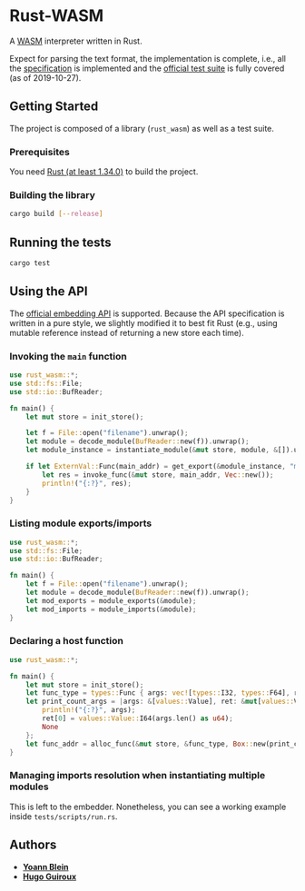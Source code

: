 # Rust-WASM

A [WASM](http://webassembly.org/) interpreter written in Rust.

Expect for parsing the text format, the implementation is complete, i.e., all the [specification](https://webassembly.github.io/spec/core/index.html) is implemented and the [official test suite](https://github.com/WebAssembly/spec/tree/master/test) is fully covered (as of 2019-10-27).

## Getting Started

The project is composed of a library (`rust_wasm`) as well as a test suite.

### Prerequisites

You need [Rust (at least 1.34.0)](https://www.rustup.rs/) to build the project.

### Building the library

```bash
cargo build [--release]
```

## Running the tests

```bash
cargo test
```

## Using the API

The [official embedding API](https://webassembly.github.io/spec/core/appendix/embedding.html) is supported.
Because the API specification is written in a pure style, we slightly modified it to best fit Rust (e.g., using mutable reference instead of returning a new store each time).

### Invoking the `main` function

```rust
use rust_wasm::*;
use std::fs::File;
use std::io::BufReader;

fn main() {
	let mut store = init_store();

	let f = File::open("filename").unwrap();
	let module = decode_module(BufReader::new(f)).unwrap();
	let module_instance = instantiate_module(&mut store, module, &[]).unwrap();

	if let ExternVal::Func(main_addr) = get_export(&module_instance, "main").unwrap() {
		let res = invoke_func(&mut store, main_addr, Vec::new());
		println!("{:?}", res);
	}
}
```

### Listing module exports/imports

```rust
use rust_wasm::*;
use std::fs::File;
use std::io::BufReader;

fn main() {
	let f = File::open("filename").unwrap();
	let module = decode_module(BufReader::new(f)).unwrap();
	let mod_exports = module_exports(&module);
	let mod_imports = module_imports(&module);
}
```

### Declaring a host function

```rust
use rust_wasm::*;

fn main() {
	let mut store = init_store();
	let func_type = types::Func { args: vec![types::I32, types::F64], result: vec![types::I64] };
	let print_count_args = |args: &[values::Value], ret: &mut[values::Value]| {
		println!("{:?}", args);
		ret[0] = values::Value::I64(args.len() as u64);
		None
	};
	let func_addr = alloc_func(&mut store, &func_type, Box::new(print_count_args));
}
```

### Managing imports resolution when instantiating multiple modules

This is left to the embedder. Nonetheless, you can see a working example inside `tests/scripts/run.rs`.

## Authors

* **[Yoann Blein](https://github.com/yblein)**
* **[Hugo Guiroux](https://github.com/HugoGuiroux)**
